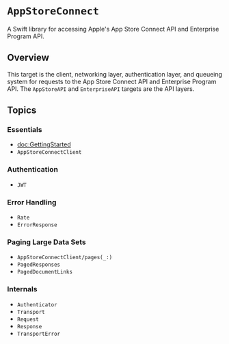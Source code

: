 # ``AppStoreConnect``

A Swift library for accessing Apple's App Store Connect API and Enterprise Program API.

## Overview

This target is the client, networking layer, authentication layer, and queueing system for requests to the App Store Connect API and Enterprise Program API. The `AppStoreAPI` and `EnterpriseAPI` targets are the API layers.

## Topics

### Essentials

- <doc:GettingStarted>
- ``AppStoreConnectClient``

### Authentication

- ``JWT``

### Error Handling

- ``Rate``
- ``ErrorResponse``

### Paging Large Data Sets

- ``AppStoreConnectClient/pages(_:)``
- ``PagedResponses``
- ``PagedDocumentLinks``

### Internals

- ``Authenticator``
- ``Transport``
- ``Request``
- ``Response``
- ``TransportError``
